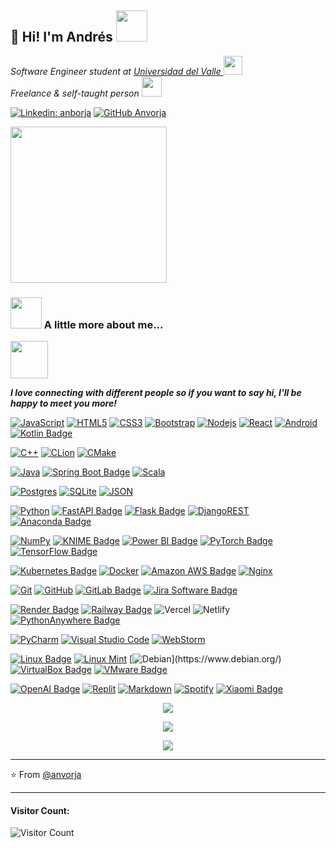 <!-- ### Hi, I'm Andrés 👋 -->

<h2> 👋 Hi! I'm Andrés <img src="https://media.giphy.com/media/mGcNjsfWAjY5AEZNw6/giphy.gif" width="50"></h2>
<!-- <img align='right' src="https://img.freepik.com/free-vector/hacker-operating-laptop-cartoon-icon-illustration-technology-icon-concept-isolated-flat-cartoon-style_138676-2387.jpg?w=740&t=st=1673536888~exp=1673537488~hmac=39e24cdcc7a972dcefbdd4057f09ccd15f920c17c4daf82b523e7b0f82d0bd7a" width="230">-->
<p><em>Software Engineer student at <a href="https://www.univalle.edu.co/">Universidad del Valle </a><img src="https://media.giphy.com/media/fYSnHlufseco8Fh93Z/giphy.gif" width="30"></br>Freelance & self-taught person <img src="https://media.giphy.com/media/WUlplcMpOCEmTGBtBW/giphy.gif" width="32"> 
</em></p>

<!-- [![Twitter: borjita](https://img.shields.io/twitter/follow/borjita?style=social)](https://twitter.com/borjita) -->

[![Linkedin: anborja](https://img.shields.io/badge/-anborja-blue?style=flat-square&logo=Linkedin&logoColor=white&link=https://www.linkedin.com/in/carlos-andr%C3%A9s-borja-7bb853236/)](https://www.linkedin.com/in/carlos-andr%C3%A9s-borja-7bb853236/)
[![GitHub Anvorja](https://img.shields.io/github/followers/anvorja?label=follow&style=social)](https://github.com/anvorja)


<img src="https://img.freepik.com/free-vector/hacker-operating-laptop-cartoon-icon-illustration-technology-icon-concept-isolated-flat-cartoon-style_138676-2387.jpg?w=740&t=st=1673536888~exp=1673537488~hmac=39e24cdcc7a972dcefbdd4057f09ccd15f920c17c4daf82b523e7b0f82d0bd7a" width="250">


### <img src="https://media.giphy.com/media/VgCDAzcKvsR6OM0uWg/giphy.gif" width="50"> A little more about me...  

<img src="https://media.giphy.com/media/LnQjpWaON8nhr21vNW/giphy.gif" width="60"> <em><p><b>I love connecting with different people so if you want to say hi, I'll be happy to meet you more!</b></p></em>

[![JavaScript](https://img.shields.io/badge/JavaScript-black.svg?style=flat&logo=javascript&logoColor=%23F7DF1E)](https://www.javascript.com/) 
[![HTML5](https://img.shields.io/badge/-HTML5-E34F26?style=flat&logo=html5&logoColor=white&link=https://github.com/anvorja)](https://github.com/anvorja) 
[![CSS3](https://img.shields.io/badge/-CSS3-1572B6?style=flat&logo=css3&link=https://github.com/anvorja)](https://github.com/anvorja) 
[![Bootstrap](https://img.shields.io/badge/-Bootstrap-563D7C?style=flat&logo=bootstrap&link=https://github.com/anvorja)](https://github.com/anvorja) 
[![Nodejs](https://img.shields.io/badge/-Nodejs-green?style=flat&logo=Node.js)](https://nodejs.org/en/)
[![React](https://img.shields.io/badge/-React-black?style=flat&logo=react&link=https://github.com/anvorja)](https://github.com/anvorja) 
[![Android](https://img.shields.io/badge/Android-3DDC84?style=flat&logo=android&logoColor=white)](https://www.android.com/)
[![Kotlin Badge](https://img.shields.io/badge/Kotlin-7F52FF?logo=kotlin&logoColor=fff&style=flat)](https://kotlinlang.org/)

[![C++](https://img.shields.io/badge/-C++-00599C?style=flat&logo=cplusplus)](https://isocpp.org/)
[![CLion](https://img.shields.io/badge/CLion-black?style=flat&logo=clion&logoColor=white)](https://www.jetbrains.com/clion/)
[![CMake](https://img.shields.io/badge/CMake-%23008FBA.svg?style=flat&logo=cmake&logoColor=white)](https://cmake.org/)

[![Java](https://img.shields.io/badge/java-%23ED8B00.svg?style=flat&logo=java&logoColor=white)](https://www.java.com/es/)
[![Spring Boot Badge](https://img.shields.io/badge/Spring%20Boot-6DB33F?logo=springboot&logoColor=fff&style=flat)](https://spring.io/)
[![Scala](https://img.shields.io/badge/scala-%23DC322F.svg?style=flat&logo=scala)](https://www.scala-lang.org/) 

[![Postgres](https://img.shields.io/badge/postgres-%23316192.svg?style=flat&logo=postgresql&logoColor=white&link=https://github.com/anvorja)](https://github.com/anvorja)
[![SQLite](https://img.shields.io/badge/sqlite-%2307405e.svg?style=flat&logo=sqlite&logoColor=white)](https://www.sqlite.org/index.html)
[![JSON](https://img.shields.io/badge/-json-02569B?style=flat&logo=json&link=https://github.com/anvorja)](https://github.com/anvorja)

[![Python](https://img.shields.io/badge/python-3670A0?style=flat&logo=python&logoColor=ffdd54)](https://www.python.org/)
[![FastAPI Badge](https://img.shields.io/badge/FastAPI-009688?logo=fastapi&logoColor=fff&style=flat)](https://fastapi.tiangolo.com/)
[![Flask Badge](https://img.shields.io/badge/Flask-000?logo=flask&logoColor=fff&style=flat)](https://flask.palletsprojects.com/en/3.0.x/)
[![DjangoREST](https://img.shields.io/badge/DJANGO-REST-ff1709?style=flat&logo=django&logoColor=white&color=ff1709&labelColor=gray&link=https://github.com/anvorja)](https://www.django-rest-framework.org/)
[![Anaconda Badge](https://img.shields.io/badge/Anaconda-44A833?logo=anaconda&logoColor=fff&style=flat)](https://docs.conda.io/en/latest/)

[![NumPy](https://img.shields.io/badge/numpy-%23013243.svg?style=flat&logo=numpy&logoColor=white)](https://numpy.org/)
[![KNIME Badge](https://img.shields.io/badge/KNIME-FDD800?logo=knime&logoColor=000&style=flat)](https://www.knime.com/)
[![Power BI Badge](https://img.shields.io/badge/Power%20BI-F2C811?logo=powerbi&logoColor=000&style=flat)](https://www.microsoft.com/es-es/power-platform/products/power-bi)
[![PyTorch Badge](https://img.shields.io/badge/PyTorch-EE4C2C?logo=pytorch&logoColor=fff&style=flat)](https://pytorch.org/)
[![TensorFlow Badge](https://img.shields.io/badge/TensorFlow-FF6F00?logo=tensorflow&logoColor=fff&style=flat)](https://www.tensorflow.org/?hl=es-419)

[![Kubernetes Badge](https://img.shields.io/badge/Kubernetes-326CE5?logo=kubernetes&logoColor=white)](https://kubernetes.io/)
[![Docker](https://img.shields.io/badge/-Docker-black?style=flat&logo=docker)](https://www.docker.com/) 
[![Amazon AWS Badge](https://img.shields.io/badge/Amazon%20AWS-232F3E?logo=amazonaws&logoColor=fff&style=flat)](https://aws.amazon.com/es/)
[![Nginx](https://img.shields.io/badge/nginx-%23009639.svg?style=flat&logo=nginx&logoColor=white)](https://www.nginx.com/) 

[![Git](https://img.shields.io/badge/-Git-black?style=flat&logo=git&link=https://github.com/anvorja)](https://github.com/anvorja)
[![GitHub](https://img.shields.io/badge/-GitHub-181717?style=flat&logo=github)](https://github.com/)
[![GitLab Badge](https://img.shields.io/badge/GitLab-FC6D26?logo=gitlab&logoColor=fff&style=flat)](https://about.gitlab.com/)
[![Jira Software Badge](https://img.shields.io/badge/Jira%20Software-0052CC?logo=jirasoftware&logoColor=fff&style=flat)](https://www.atlassian.com/es/software/jira)

[![Render Badge](https://img.shields.io/badge/Render-46E3B7?logo=render&logoColor=000&style=flat)](https://render.com/)
[![Railway Badge](https://img.shields.io/badge/Railway-0B0D0E?logo=railway&logoColor=fff&style=flat)](https://railway.app/)
![Vercel](https://img.shields.io/badge/vercel-%23000000.svg?style=flat&logo=vercel&logoColor=white)
![Netlify](https://img.shields.io/badge/netlify-%23000000.svg?style=flat&logo=netlify&logoColor=#00C7B7)
[![PythonAnywhere Badge](https://img.shields.io/badge/PythonAnywhere-1D9FD7?logo=pythonanywhere&logoColor=fff&style=flat)](https://www.pythonanywhere.com/)

<!--editors -->
[![PyCharm](https://img.shields.io/badge/pycharm-143?style=flat&logo=pycharm&logoColor=black&color=black&labelColor=green)](https://www.jetbrains.com/es-es/pycharm/)
[![Visual Studio Code](https://img.shields.io/badge/VS%20Code-0078d7.svg?style=flat&logo=visual-studio-code&logoColor=white)](https://code.visualstudio.com/)
[![WebStorm](https://img.shields.io/badge/webstorm-143?style=flat&logo=webstorm&logoColor=white&color=black)](https://www.jetbrains.com/es-es/webstorm/)

[![Linux Badge](https://img.shields.io/badge/Linux-FCC624?logo=linux&logoColor=000&style=flat)](https://www.linux.org/)
[![Linux Mint](https://img.shields.io/badge/Linux%20Mint-87CF3E?style=flat&logo=Linux%20Mint&logoColor=white)](https://linuxmint.com/)
[![Debian](https://img.shields.io/badge/Debian-D70A53?style=flat&logo=debian&logoColor=white")](https://www.debian.org/)
[![VirtualBox Badge](https://img.shields.io/badge/VirtualBox-183A61?logo=virtualbox&logoColor=fff&style=flat)](https://www.virtualbox.org/)
[![VMware Badge](https://img.shields.io/badge/VMware-607078?logo=vmware&logoColor=fff&style=flat)](https://www.vmware.com/)

[![OpenAI Badge](https://img.shields.io/badge/OpenAI-412991?logo=openai&logoColor=fff&style=flat)](https://openai.com/)
[![Replit](https://img.shields.io/badge/Replit-DD1200?style=flat&logo=Replit&logoColor=white&link=https://github.com/anvorja)](https://replit.com/) 
[![Markdown](https://img.shields.io/badge/markdown-%23000000.svg?style=flat&logo=markdown&logoColor=white)](https://markdown.es/)
[![Spotify](https://img.shields.io/badge/Spotify-1ED760?style=flat&logo=spotify&logoColor=white&link=https://github.com/anvorja)](https://github.com/anvorja)
[![Xiaomi Badge](https://img.shields.io/badge/Xiaomi-FF6900?logo=xiaomi&logoColor=fff&style=flat)](https://www.mi.com/global/)

<!-- (p. ej dark., radical, merko, gruvbox, , tokyonight, onedark, cobalt, synthwave, highcontrast, dracula) -->
<p align="center"><img align="center" src="https://github-readme-stats-sigma-five.vercel.app/api?username=anvorja&show_icons=true&theme=radical&count_private=true" /></p>
<p align="center"><img align="center" src="https://streak-stats.demolab.com?user=anvorja&theme=radical&date_format=M%20j%5B%2C%20Y%5D&mode=weekly" /></p>
<!--top-langs-->
<p align="center"><img align="center" src="https://github-readme-stats-sigma-five.vercel.app/api/top-langs/?username=anvorja&theme=bear&line_height=40&hide=css"/></p> 
  
---
⭐️ From [@anvorja](https://github.com/anvorja)
<!-- TODO: spotify implementation-->
<!-- <p align="center"><img align="center" src="https://spotify-github-profile.vercel.app/api/view?uid=31rurymmrqtnkassiskgbb7nprga&cover_image=true&theme=default&show_offline=false&background_color=121212"></p>-->

  ---
 
 #### **Visitor Count:**
 ![Visitor Count](https://profile-counter.glitch.me/{anvorja}/count.svg)
  
<!-- 
[![Top Langs](https://github-readme-stats.vercel.app/api/top-langs/?username=anvorja)](https://github.com/anvorja/github-readme-stats)

[![Top Langs](https://github-readme-stats.vercel.app/api/top-langs/?username=anvorja&exclude_repo=github-readme-stats,anvorja.github.io)](https://github.com/anvorja/github-readme-stats)

[![Top Langs](https://github-readme-stats.vercel.app/api/top-langs/?username=anvorja&hide=javascript,html)](https://github.com/anvorja/github-readme-stats)

[![Top Langs](https://github-readme-stats.vercel.app/api/top-langs/?username=anvorja&langs_count=8)](https://github.com/anvorja/github-readme-stats)

[![Top Langs](https://github-readme-stats.vercel.app/api/top-langs/?username=anvorja&layout=compact)](https://github.com/anvorja/github-readme-stats)-->
